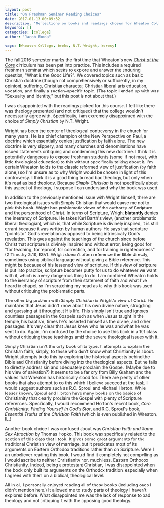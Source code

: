 ```yaml
---
layout: post
title: "On Freshman Seminar Reading Choices"
date: 2017-01-13 00:09:32
description: "Reflections on books and readings chosen for Wheaton College's freshman seminar, CORE 101, class."
keywords: []
categories: [college]
author: "Jacob Rhoda"

tags: [Wheaton College, books, N.T. Wright, heresy]
---
```


The fall 2016 semester marks the first time that Wheaton's new _[Christ at the
Core](https://www.wheaton.edu/academics/the-liberal-arts-at-wheaton-college/christ-at-the-core-liberal-arts-at-wheaton/)_
cirriculum has been put into practice. This includes a required freshman seminar
which seeks to explore and answer the enduring question, "What is the Good
Life?". We covered topics such as basic Christian doctrine (though not
comprehensively or sufficiently, in my opinion), suffering, Christian character,
Christian liberal arts education, vocation, and finally a section-specific
topic. (The topic I ended up with was "Sexuality and Identity," but this post is
not about that.) 

I was disappointed with the readings picked for this course. I felt like there
was theology presented (and not critiqued) that the college wouldn't necessarily
agree with. Specifically, I am extremely disappointed with the choice of _Simply
Christian_ by N.T. Wright. 

Wright has been the center of theological controversy in the church for many
years. He is a chief champion of the New Perspective on Paul, a doctrine which
essentially denies justification by faith alone. The new doctrine is very
slippery, and many churches and denominations have issued statements critiquing
and condemning this new doctrine. I think it is potentially dangerous to expose
freshman students (some, if not most, with little theological education) to this
without specifically talking about it. I'm certain Wheaton holds to the classic
reformed view of justification (by faith alone,) so I'm unsure as to why Wright
would be chosen in light of this controversy. I think it is a good thing to read
bad theology, but only when it's read as bad theology. Because _Simply
Christian_ is not specifically about this aspect of theology, I suppose I can
understand why the book was used.

In addition to the previously mentioned issue with Wright himself, there are two
theological issues with Simply Christian that would cause me not to pick this
book. Wright has problematic views of the authority of Scripture and the
personhood of Christ. In terms of Scripture, Wright **blatantly** denies the
inerrancy of Scripture. He takes Karl Barth's view, (another problematic liberal
theologian), which is, that while Scripture is divinely inspired, it is still
errant because it was written by human authors. He says that scripture "points
to" God's revelation as opposed to being intrinsically God's revelation. This
goes against the teachings of the church since before Christ that scripture is
divinely inspired and without error, being good for "for teaching, for reproof,
for correction, and for training in righteousness" (2 Timothy 3:16, ESV). Wright
doesn't often reference the Bible directly, sometimes using biblical language
without giving a Bible reference.  This might be because of his lessened view of
scripture. If this view of scripture is put into practice, scripture becomes
putty for us to do whatever we want with it, which is a very dangerous thing to
do. I am confident Wheaton holds to the inerrancy of scripture from their
statement of faith and what I've heard in chapel, so I'm scratching my head as
to why this book was used without critiquing the problematic parts.

The other big problem with _Simply Christian_ is Wright's view of Christ. He
maintains that Jesus didn't know about his own divine nature, struggling and
guessing at it throughout His life. This simply isn't true and ignores countless
passages in the Gospels such as when Jesus taught in the temple, his baptism,
times he's asserted himself as the divine, and other passages. It's very clear
that Jesus knew who he was and what he was sent to do. Again, I'm confused by
the choice to use this book in a 101 class without critiquing these teachings
amid the severe theological issues with it.

Simply Christian isn't the only book of its type. It attempts to explain the
Christian faith, simply, to those who don't know what Christianity is about.
Wright attempts to do this by exploring the historical aspects behind the Bible
and Christianity before diving into the theological aspects.  But he fails to
directly address sin and adequately proclaim the Gospel. (Maybe due to his view
of salvation?) It seems to be a far cry from Billy Graham and the values that
Wheaton has historically stood for. There are plenty of other books that also
attempt to do this which I believe succeed at the task. I would suggest authors
such as R.C. Sproul and Michael Horton. While lesser known, Sproul and Horton
have many books on the basics of Christianity that clearly proclaim the Gospel
with plenty of Scripture references. Specifically, I would recommend Horton's
recent book, _Core Christianity: Finding Yourself in God's Stor_, and R.C.
Sproul's book, _Essential Truths of the Christian Faith_ (which is even
published in Wheaton, IL.)

Another book choice I was confused about was _Christian Faith and Same Sex
Attraction_ by Thomas Hopko. This book was specifically related to the section
of this class that I took. It gives some great arguments for the traditional
Christian view of marriage, but it predicates most of its arguments on Eastern
Orthodox traditions rather than on Scripture. Were I an unbeliever reading this
book, I would find it completely not compelling as I would ascribe to neither
Christianity nor, much less, Eastern Orthodox Christianity. Indeed, being a
protestant Christian, I was disappointed when the book only built its arguments
on the Orthodox tradition, especially when I agreed with them on a biblical,
theological level. 

All in all, I personally enjoyed reading all of these books (including ones I
didn't mention here.) It allowed me to study parts of theology I haven't
explored before. What disappointed me was the lack of response to bad theology
and not critiquing it with the opposing good theology.

